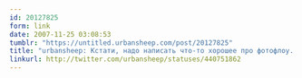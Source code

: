 ```yaml
---
id: 20127825
form: link
date: 2007-11-25 03:08:53
tumblr: "https://untitled.urbansheep.com/post/20127825"
title: "urbansheep: Кстати, надо написать что-то хорошее про фотофлоу. Коллективный браузер, площадка для обсуждения и отбора. Кому надо инвайт - дайте знать."
linkurl: http://twitter.com/urbansheep/statuses/440751862
---
```


